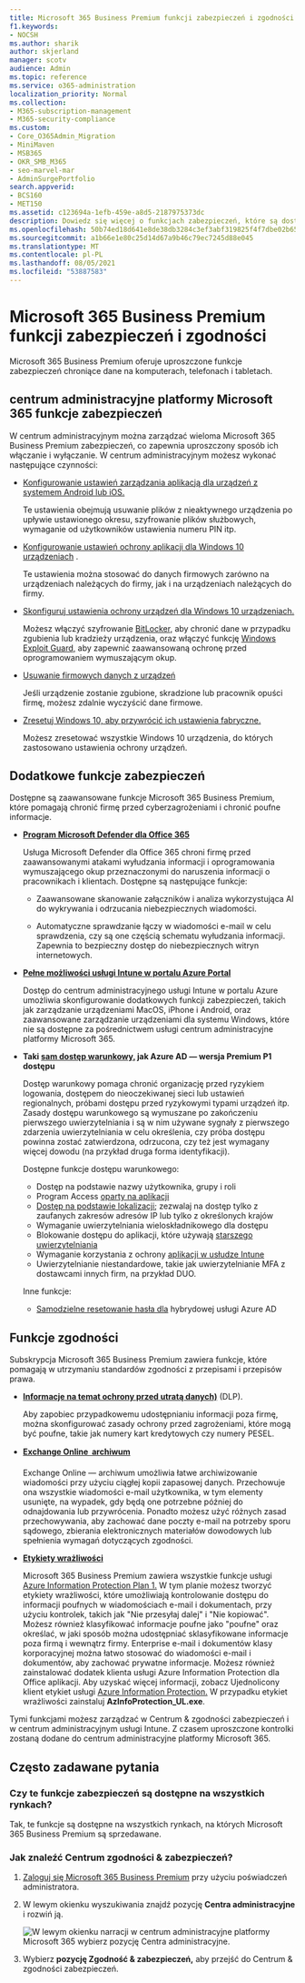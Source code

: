 ```yaml
---
title: Microsoft 365 Business Premium funkcji zabezpieczeń i zgodności
f1.keywords:
- NOCSH
ms.author: sharik
author: skjerland
manager: scotv
audience: Admin
ms.topic: reference
ms.service: o365-administration
localization_priority: Normal
ms.collection:
- M365-subscription-management
- M365-security-compliance
ms.custom:
- Core_O365Admin_Migration
- MiniMaven
- MSB365
- OKR_SMB_M365
- seo-marvel-mar
- AdminSurgePortfolio
search.appverid:
- BCS160
- MET150
ms.assetid: c123694a-1efb-459e-a8d5-2187975373dc
description: Dowiedz się więcej o funkcjach zabezpieczeń, które są dostępne w p Microsoft 365 Business Premium zabezpieczania danych na komputerach, telefonach i tabletach.
ms.openlocfilehash: 50b74ed18d641e8de38db3284c3ef3abf319825f4f7dbe02b6575f6c0fbc6f85
ms.sourcegitcommit: a1b66e1e80c25d14d67a9b46c79ec7245d88e045
ms.translationtype: MT
ms.contentlocale: pl-PL
ms.lasthandoff: 08/05/2021
ms.locfileid: "53887583"
---
```

# <a name="microsoft-365-business-premium-security-and-compliance-features"></a>Microsoft 365 Business Premium funkcji zabezpieczeń i zgodności

Microsoft 365 Business Premium oferuje uproszczone funkcje zabezpieczeń chroniące dane na komputerach, telefonach i tabletach.
    
## <a name="microsoft-365-admin-center-security-features"></a>centrum administracyjne platformy Microsoft 365 funkcje zabezpieczeń

W centrum administracyjnym można zarządzać wieloma Microsoft 365 Business Premium zabezpieczeń, co zapewnia uproszczony sposób ich włączanie i wyłączanie. W centrum administracyjnym możesz wykonać następujące czynności:
  
- [Konfigurowanie ustawień zarządzania aplikacją dla urządzeń z systemem Android lub iOS.](app-protection-settings-for-android-and-ios.md) 
    
    Te ustawienia obejmują usuwanie plików z nieaktywnego urządzenia po upływie ustawionego okresu, szyfrowanie plików służbowych, wymaganie od użytkowników ustawienia numeru PIN itp.
    
- [Konfigurowanie ustawień ochrony aplikacji dla Windows 10 urządzeniach](protection-settings-for-windows-10-devices.md) . 
    
    Te ustawienia można stosować do danych firmowych zarówno na urządzeniach należących do firmy, jak i na urządzeniach należących do firmy.
    
- [Skonfiguruj ustawienia ochrony urządzeń dla Windows 10 urządzeniach.](protection-settings-for-windows-10-pcs.md) 
    
    Możesz włączyć szyfrowanie [BitLocker,](/windows/security/information-protection/bitlocker/bitlocker-frequently-asked-questions) aby chronić dane w przypadku zgubienia lub kradzieży urządzenia, oraz włączyć funkcję [Windows Exploit Guard,](/windows/security/threat-protection/microsoft-defender-atp/enable-exploit-protection) aby zapewnić zaawansowaną ochronę przed oprogramowaniem wymuszającym okup. 
    
- [Usuwanie firmowych danych z urządzeń](remove-company-data.md)
    
    Jeśli urządzenie zostanie zgubione, skradzione lub pracownik opuści firmę, możesz zdalnie wyczyścić dane firmowe.
    
- [Zresetuj Windows 10, aby przywrócić ich ustawienia fabryczne.](reset-devices-to-factory-settings.md) 
    
    Możesz zresetować wszystkie Windows 10 urządzenia, do których zastosowano ustawienia ochrony urządzeń.
    
## <a name="additional-security-features"></a>Dodatkowe funkcje zabezpieczeń 

Dostępne są zaawansowane funkcje Microsoft 365 Business Premium, które pomagają chronić firmę przed cyberzagrożeniami i chronić poufne informacje.
  
- **[Program Microsoft Defender dla Office 365](../security/office-365-security/defender-for-office-365.md)**
    
    Usługa Microsoft Defender dla Office 365 chroni firmę przed zaawansowanymi atakami wyłudzania informacji i oprogramowania wymuszającego okup przeznaczonymi do naruszenia informacji o pracownikach i klientach. Dostępne są następujące funkcje:
    
  - Zaawansowane skanowanie załączników i analiza wykorzystująca AI do wykrywania i odrzucania niebezpiecznych wiadomości.
    
  - Automatyczne sprawdzanie łączy w wiadomości e-mail w celu sprawdzenia, czy są one częścią schematu wyłudzania informacji. Zapewnia to bezpieczny dostęp do niebezpiecznych witryn internetowych.

- **[Pełne możliwości usługi Intune w portalu Azure Portal](/mem/intune/fundamentals/what-is-intune)**
    
    Dostęp do centrum administracyjnego usługi Intune w portalu Azure umożliwia skonfigurowanie dodatkowych funkcji zabezpieczeń, takich jak zarządzanie urządzeniami MacOS, iPhone i Android, oraz zaawansowane zarządzanie urządzeniami dla systemu Windows, które nie są dostępne za pośrednictwem usługi centrum administracyjne platformy Microsoft 365.
- **Taki [sam dostęp warunkowy,](/azure/active-directory/conditional-access/overview) jak Azure AD — wersja Premium P1 dostępu**


    Dostęp warunkowy pomaga chronić organizację przed ryzykiem logowania, dostępem do nieoczekiwanej sieci lub ustawień regionalnych, próbami dostępu przed ryzykowymi typami urządzeń itp. Zasady dostępu warunkowego są wymuszane po zakończeniu pierwszego uwierzytelniania i są w nim używane sygnały z pierwszego zdarzenia uwierzytelniania w celu określenia, czy próba dostępu powinna zostać zatwierdzona, odrzucona, czy też jest wymagany więcej dowodu (na przykład druga forma identyfikacji).

    Dostępne funkcje dostępu warunkowego:

    - Dostęp na podstawie nazwy użytkownika, grupy i roli
    - Program Access [oparty na aplikacji](/azure/active-directory/conditional-access/app-based-conditional-access) 
    - [Dostęp na podstawie lokalizacji](/azure/active-directory/authentication/howto-registration-mfa-sspr-combined#conditional-access-policies-for-combined-registration);  zezwalaj na dostęp tylko z zaufanych zakresów adresów IP lub tylko z określonych krajów 
    - Wymaganie uwierzytelniania wieloskładnikowego dla dostępu
    - Blokowanie dostępu do aplikacji, które używają [starszego uwierzytelniania](/azure/active-directory/conditional-access/block-legacy-authentication)
    - Wymaganie korzystania z ochrony [aplikacji w usłudze Intune](/azure/active-directory/conditional-access/app-protection-based-conditional-access)
    - Uwierzytelnianie niestandardowe, takie jak uwierzytelnianie MFA z dostawcami innych firm, na przykład DUO.
   
    Inne funkcje:
    - [Samodzielne resetowanie hasła dla](/azure/active-directory/authentication/concept-sspr-customization) hybrydowej usługi Azure AD
    
## <a name="compliance-features"></a>Funkcje zgodności

Subskrypcja Microsoft 365 Business Premium zawiera funkcje, które pomagają w utrzymaniu standardów zgodności z przepisami i przepisów prawa.

- **[Informacje na temat ochrony przed utratą danych)](../compliance/dlp-learn-about-dlp.md)** (DLP). 
    
    Aby zapobiec przypadkowemu udostępnianiu informacji poza firmę, można skonfigurować zasady ochrony przed zagrożeniami, które mogą być poufne, takie jak numery kart kredytowych czy numery PESEL.
    
- **[Exchange Online  archiwum](https://products.office.com/exchange/microsoft-exchange-online-archiving-email)**
    
    Exchange Online — archiwum umożliwia łatwe archiwizowanie wiadomości przy użyciu ciągłej kopii zapasowej danych. Przechowuje ona wszystkie wiadomości e-mail użytkownika, w tym elementy usunięte, na wypadek, gdy będą one potrzebne później do odnajdowania lub przywrócenia. Ponadto możesz użyć różnych zasad przechowywania, aby zachować dane poczty e-mail na potrzeby sporu sądowego, zbierania elektronicznych materiałów dowodowych lub spełnienia wymagań dotyczących zgodności.
    
- **[Etykiety wrażliwości](../compliance/sensitivity-labels.md)**

   Microsoft 365 Business Premium zawiera wszystkie funkcje usługi [Azure Information Protection Plan 1.](https://go.microsoft.com/fwlink/p/?linkid=871407) W tym planie  możesz tworzyć etykiety wrażliwości, które umożliwiają kontrolowanie dostępu do informacji poufnych w wiadomościach e-mail i dokumentach, przy użyciu kontrolek, takich jak "Nie przesyłaj dalej" i "Nie kopiować". Możesz również klasyfikować informacje poufne jako "poufne" oraz określać, w jaki sposób można udostępniać sklasyfikowane informacje poza firmą i wewnątrz firmy. Enterprise e-mail i dokumentów klasy korporacyjnej można łatwo stosować do wiadomości e-mail i dokumentów, aby zachować prywatne informacje. Możesz również zainstalować dodatek klienta usługi Azure Information Protection dla Office aplikacji. Aby uzyskać więcej informacji, zobacz Ujednolicony klient etykiet usługi [Azure Information Protection.](/azure/information-protection/rms-client/unifiedlabelingclient-version-release-history) W przypadku etykiet wrażliwości zainstaluj **AzInfoProtection_UL.exe**.

Tymi funkcjami możesz zarządzać w Centrum &amp; zgodności zabezpieczeń i w centrum administracyjnym usługi Intune. Z czasem uproszczone kontrolki zostaną dodane do centrum administracyjne platformy Microsoft 365.
  
    
## <a name="faq"></a>Często zadawane pytania

 ### <a name="are-these-security-features-available-in-all-markets"></a>Czy te funkcje zabezpieczeń są dostępne na wszystkich rynkach?
  
Tak, te funkcje są dostępne na wszystkich rynkach, na których Microsoft 365 Business Premium są sprzedawane.
  
### <a name="how-do-i-find-the-security-amp-compliance-center"></a>Jak znaleźć Centrum zgodności &amp; zabezpieczeń?
  
1. [Zaloguj się Microsoft 365 Business Premium](https://portal.microsoft.com/) przy użyciu poświadczeń administratora. 
    
2. W lewym okienku wyszukiwania znajdź pozycję **Centra administracyjne** i rozwiń ją. 
    
    ![W lewym okienku narracji w centrum administracyjne platformy Microsoft 365 wybierz pozycję Centra administracyjne.](../media/fa4484f8-c637-45fd-a7bd-bdb3abfd6c03.png)
  
3. Wybierz **pozycję Zgodność &amp; zabezpieczeń,** aby przejść do Centrum &amp; zgodności zabezpieczeń.
